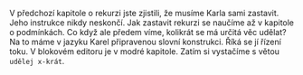 V předchozí kapitole o rekurzi jste zjistili, že musíme Karla sami zastavit. 
Jeho instrukce nikdy neskončí. Jak zastavit rekurzi se naučíme až v kapitole o podmínkách.
Co když ale předem víme, kolikrát se má určitá věc udělat?
Na to máme v jazyku Karel připravenou slovní konstrukci. Říká se jí řízení toku. 
V blokovém editoru je v modré kapitole. Zatím si vystačíme s větou `udělej x-krát`.
 